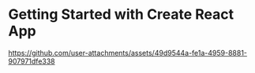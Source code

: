 # Getting Started with Create React App

https://github.com/user-attachments/assets/49d9544a-fe1a-4959-8881-907971dfe338

